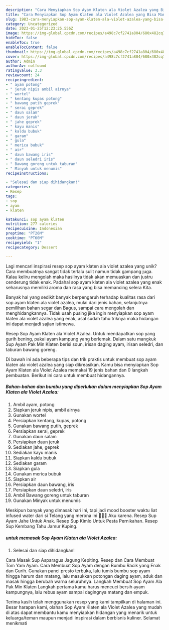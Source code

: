 ```yaml
---
description: "Cara Menyiapkan Sop Ayam Klaten ala Violet Azalea yang Bisa Manjain Lidah"
title: "Cara Menyiapkan Sop Ayam Klaten ala Violet Azalea yang Bisa Manjain Lidah"
slug: 1983-cara-menyiapkan-sop-ayam-klaten-ala-violet-azalea-yang-bisa-manjain-lidah
category: Uncategorized
date: 2023-01-25T12:23:25.556Z
image: https://img-global.cpcdn.com/recipes/a498c7cf2741a804/680x482cq70/sop-ayam-klaten-ala-violet-azalea-foto-resep-utama.jpg
hideToc: false
enableToc: true
enableTocContent: false
thumbnail: https://img-global.cpcdn.com/recipes/a498c7cf2741a804/680x482cq70/sop-ayam-klaten-ala-violet-azalea-foto-resep-utama.jpg
cover: https://img-global.cpcdn.com/recipes/a498c7cf2741a804/680x482cq70/sop-ayam-klaten-ala-violet-azalea-foto-resep-utama.jpg
author: Admin
authorAv: notfound
ratingvalue: 3.3
reviewcount: 24
recipeingredient:
- " ayam potong"
- " jeruk nipis ambil airnya"
- " wortel"
- " kentang kupas potong"
- " bawang putih geprek"
- " serai geprek"
- " daun salam"
- " daun jeruk"
- " jahe geprek"
- " kayu manis"
- " kaldu bubuk"
- " garam"
- " gula"
- " merica bubuk"
- " air"
- " daun bawang iris"
- " daun seledri iris"
- " Bawang goreng untuk taburan"
- " Minyak untuk menumis"
recipeinstructions:

- "Selesai dan siap dihidangkan!"
categories:
- Resep
tags:
- sop
- ayam
- klaten

katakunci: sop ayam klaten 
nutrition: 277 calories
recipecuisine: Indonesian
preptime: "PT26M"
cooktime: "PT60M"
recipeyield: "1"
recipecategory: Dessert

---
```





Lagi mencari inspirasi resep sop ayam klaten ala violet azalea yang unik? Cara membuatnya sangat tidak terlalu sulit namun tidak gampang juga. Kalau keliru mengolah maka hasilnya tidak akan memuaskan dan justru cenderung tidak enak. Padahal sop ayam klaten ala violet azalea yang enak seharusnya memiliki aroma dan rasa yang bisa memancing selera Kita.





Banyak hal yang sedikit banyak berpengaruh terhadap kualitas rasa dari sop ayam klaten ala violet azalea, mulai dari jenis bahan, selanjutnya pemilihan bahan segar dan Bagus, sampai cara mengolah dan menghidangkannya. Tidak usah pusing jika ingin menyiapkan sop ayam klaten ala violet azalea yang enak,      asal sudah tahu triknya maka hidangan ini dapat menjadi sajian istimewa.














Resep Sop Ayam Klaten ala Violet Azalea. Untuk mendapatkan sop yang gurih bening, pakai ayam kampung yang berlemak. Dalam satu mangkuk Sup Ayam Pak Min Klaten berisi soun, irisan daging ayam, irisan seledri, dan taburan bawang goreng.






Di bawah ini ada beberapa tips dan trik praktis untuk membuat sop ayam klaten ala violet azalea yang siap dikreasikan. Kamu bisa menyiapkan Sop Ayam Klaten ala Violet Azalea memakai 19 jenis bahan dan 0 langkah pembuatan. Berikut ini cara untuk membuat hidangannya.

<!--inarticleads1-->

##### Bahan-bahan dan bumbu yang diperlukan dalam menyiapkan Sop Ayam Klaten ala Violet Azalea:

1. Ambil  ayam, potong
1. Siapkan  jeruk nipis, ambil airnya
1. Gunakan  wortel
1. Persiapkan  kentang, kupas, potong
1. Gunakan  bawang putih, geprek
1. Persiapkan  serai, geprek
1. Gunakan  daun salam
1. Persiapkan  daun jeruk
1. Sediakan  jahe, geprek
1. Sediakan  kayu manis
1. Siapkan  kaldu bubuk
1. Sediakan  garam
1. Siapkan  gula
1. Gunakan  merica bubuk
1. Siapkan  air
1. Persiapkan  daun bawang, iris
1. Persiapkan  daun seledri, iris
1. Ambil  Bawang goreng untuk taburan
1. Gunakan  Minyak untuk menumis


Meskipun banyak yang dimasak hari ini, tapi jadi mood booster waktu liat infused water dari si Telang yang merona ini 🤭🤭🤭 Aku karena. Resep Sup Ayam Jahe Untuk Anak. Resep Sup Kimlo Untuk Pesta Pernikahan. Resep Sup Kembang Tahu Jamur Kuping. 

<!--inarticleads2-->

#####  untuk memasak Sop Ayam Klaten ala Violet Azalea:


1. Selesai dan siap dihidangkan!

Cara Masak Sup Asparagus Jagung Kepiting. Resep dan Cara Membuat Tom Yam Ayam. Cara Membuat Sop Ayam dengan Bumbu Racik yang Enak dan Gurih. Gunakan panci presto terbuka, lalu tumis bumbu sop ayam hingga harum dan matang, lalu masukkan potongan daging ayam, aduk dan masak hingga berubah warna seluruhnya. Langkah Membuat Sop Ayam Ala Pak Min Klaten Langkah pertama kamu harus mencuci bersih ayam kampungnya, lalu rebus ayam sampai dagingnya matang dan empuk. 

Terima kasih telah menggunakan resep yang kami tampilkan di halaman ini. Besar harapan kami, olahan Sop Ayam Klaten ala Violet Azalea yang mudah di atas dapat membantu kamu menyiapkan hidangan yang menarik untuk keluarga/teman maupun menjadi inspirasi dalam berbisnis kuliner. Selamat menikmati
